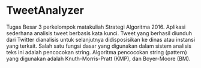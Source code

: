 # TweetAnalyzer
Tugas Besar 3 perkelompok matakuliah Strategi Algoritma 2016. Aplikasi sederhana analisis tweet berbasis kata kunci. Tweet yang berhasil diunduh dari Twitter dianalisis untuk selanjutnya didisposisikan ke dinas atau instansi yang terkait. Salah satu fungsi dasar yang digunakan dalam sistem analisis teks ini adalah pencocokan string. Algoritma pencocokan string (pattern) yang digunakan adalah Knuth-Morris-Pratt (KMP), dan Boyer-Moore (BM).  
